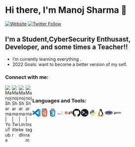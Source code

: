 # Hi there, I'm Manoj Sharma 👋 

[![Website](https://img.shields.io/website?label=Manoj_sharma&style=for-the-badge&url=https://linktr.ee/Er.ManojSharma)](https://linktr.ee/Er.ManojSharma)
[![Twitter Follow](https://img.shields.io/twitter/follow/ManojSharma1822?color=1DA1F2&logo=twitter&style=for-the-badge)](https://twitter.com/ManojSharma1822)

## I'm a Student,CyberSecurity Enthusast, Developer, and some times a Teacher!!

-  I’m currently learning everything .
-  2022 Goals: want to become a better version of my self.

### Connect with me:

[<img align="left" alt="ManojSharma | YouTube" width="22px" src="https://cdn.jsdelivr.net/npm/simple-icons@v3/icons/youtube.svg" />](https://www.youtube.com/channel/UCRId5jwW4c9ASuAqtHMG5bA)
[<img align="left" alt="ManojSharma | Twitter" width="22px" src="https://cdn.jsdelivr.net/npm/simple-icons@v3/icons/twitter.svg" />](https://twitter.com/ManojSharma1822)
[<img align="left" alt="ManojSharma | LinkedIn" width="22px" src="https://cdn.jsdelivr.net/npm/simple-icons@v3/icons/linkedin.svg" />](https://www.linkedin.com/in/ermanojsharmait/)
[<img align="left" alt="ManojSharma | Instagram" width="22px" src="https://cdn.jsdelivr.net/npm/simple-icons@v3/icons/instagram.svg" />](https://www.instagram.com/er.man0j_sharma/)

<br />

### Languages and Tools:

[<img align="left" alt="Visual Studio Code" width="26px" src="https://raw.githubusercontent.com/github/explore/80688e429a7d4ef2fca1e82350fe8e3517d3494d/topics/visual-studio-code/visual-studio-code.png" />]()
[<img align="left" alt="HTML5" width="26px" src="https://raw.githubusercontent.com/github/explore/80688e429a7d4ef2fca1e82350fe8e3517d3494d/topics/html/html.png"/>]()
[<img align="left" alt="CSS3" width="26px" src="https://raw.githubusercontent.com/github/explore/80688e429a7d4ef2fca1e82350fe8e3517d3494d/topics/css/css.png" />]()
[<img align="left" alt="MySQL" width="26px" src="https://raw.githubusercontent.com/github/explore/80688e429a7d4ef2fca1e82350fe8e3517d3494d/topics/mysql/mysql.png"/>]()
[<img align="left" alt="Git" width="26px" src="https://raw.githubusercontent.com/github/explore/80688e429a7d4ef2fca1e82350fe8e3517d3494d/topics/git/git.png"/>]()
[<img align="left" alt="GitHub" width="26px" src="https://raw.githubusercontent.com/github/explore/78df643247d429f6cc873026c0622819ad797942/topics/github/github.png"/>]()
[<img align="left" alt="Terminal" width="26px" src="https://raw.githubusercontent.com/github/explore/80688e429a7d4ef2fca1e82350fe8e3517d3494d/topics/terminal/terminal.png"/>]()
[<img align="left" alt="Pycharm" width="26px" src="https://raw.githubusercontent.com/github/explore/80688e429a7d4ef2fca1e82350fe8e3517d3494d/topics/python/python.png"/>]()
[<img align="left" alt="linux" width="26px" src="https://raw.githubusercontent.com/github/explore/80688e429a7d4ef2fca1e82350fe8e3517d3494d/topics/linux/linux.png"/>]()
[<img align="left" alt="php" width="26px" src="https://raw.githubusercontent.com/github/explore/80688e429a7d4ef2fca1e82350fe8e3517d3494d/topics/php/php.png"/>]()
[<img align="left" alt="bash" width="26px" src="https://raw.githubusercontent.com/github/explore/80688e429a7d4ef2fca1e82350fe8e3517d3494d/topics/bash/bash.png"/>]()
<br />